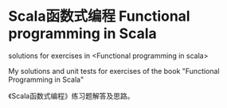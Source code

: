 # Scala函数式编程 Functional programming in Scala
solutions for exercises in &lt;Functional programming in scala>

My solutions and unit tests for exercises of the book "Functional Programming in Scala"

《Scala函数式编程》练习题解答及思路。
